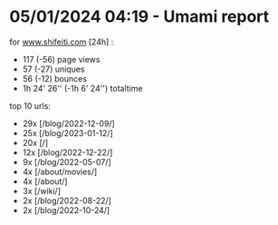 # 05/01/2024 04:19 - Umami report
for www.shifeiti.com [24h] :

 - 117 (-56) page views
 - 57 (-27) uniques
 - 56 (-12) bounces
 - 1h 24' 26'' (-1h 6' 24'') totaltime


top 10 urls:
 - 29x [/blog/2022-12-09/]
 - 25x [/blog/2023-01-12/]
 - 20x [/]
 - 12x [/blog/2022-12-22/]
 - 9x [/blog/2022-05-07/]
 - 4x [/about/movies/]
 - 4x [/about/]
 - 3x [/wiki/]
 - 2x [/blog/2022-08-22/]
 - 2x [/blog/2022-10-24/]


